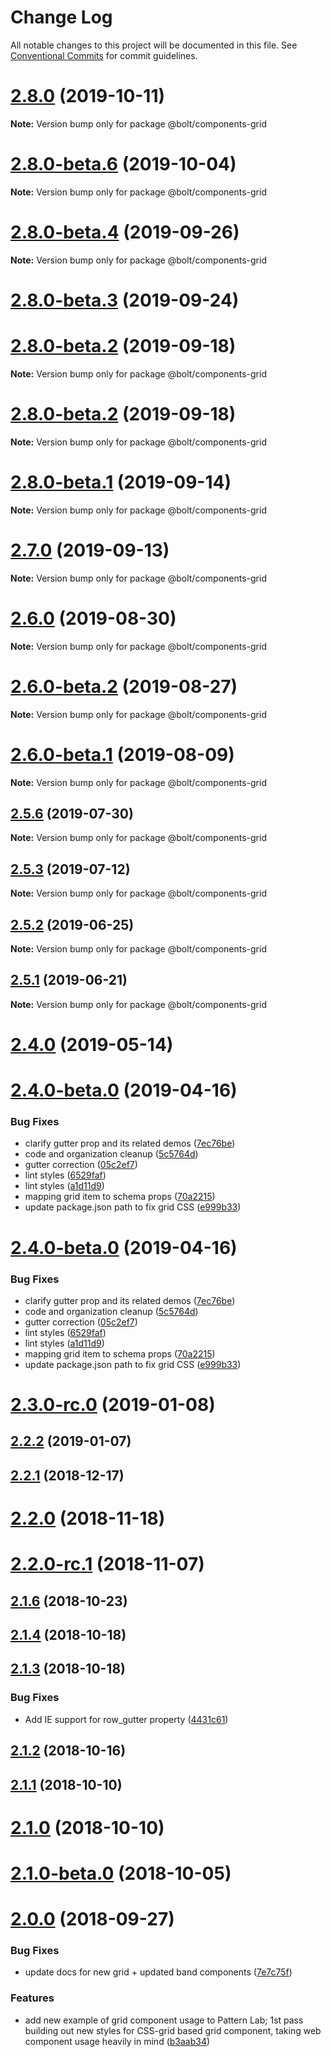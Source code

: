 # Change Log

All notable changes to this project will be documented in this file.
See [Conventional Commits](https://conventionalcommits.org) for commit guidelines.

# [2.8.0](https://github.com/bolt-design-system/bolt/tree/master/packages/components/bolt-grid/compare/v2.8.0-beta.6...v2.8.0) (2019-10-11)

**Note:** Version bump only for package @bolt/components-grid





# [2.8.0-beta.6](https://github.com/bolt-design-system/bolt/tree/master/packages/components/bolt-grid/compare/v2.8.0-beta.5...v2.8.0-beta.6) (2019-10-04)

**Note:** Version bump only for package @bolt/components-grid





# [2.8.0-beta.4](https://github.com/bolt-design-system/bolt/tree/master/packages/components/bolt-grid/compare/v2.8.0-beta.3...v2.8.0-beta.4) (2019-09-26)

**Note:** Version bump only for package @bolt/components-grid





# [2.8.0-beta.3](https://github.com/bolt-design-system/bolt/tree/master/packages/components/bolt-grid/compare/v2.7.1...v2.8.0-beta.3) (2019-09-24)



# [2.8.0-beta.2](https://github.com/bolt-design-system/bolt/tree/master/packages/components/bolt-grid/compare/v2.7.0...v2.8.0-beta.2) (2019-09-18)

**Note:** Version bump only for package @bolt/components-grid





# [2.8.0-beta.2](https://github.com/bolt-design-system/bolt/tree/master/packages/components/bolt-grid/compare/v2.7.0...v2.8.0-beta.2) (2019-09-18)

**Note:** Version bump only for package @bolt/components-grid





# [2.8.0-beta.1](https://github.com/bolt-design-system/bolt/tree/master/packages/components/bolt-grid/compare/v2.7.0...v2.8.0-beta.1) (2019-09-14)

**Note:** Version bump only for package @bolt/components-grid





# [2.7.0](https://github.com/bolt-design-system/bolt/tree/master/packages/components/bolt-grid/compare/v2.6.0...v2.7.0) (2019-09-13)

**Note:** Version bump only for package @bolt/components-grid





# [2.6.0](https://github.com/bolt-design-system/bolt/tree/master/packages/components/bolt-grid/compare/v2.6.0-beta.2...v2.6.0) (2019-08-30)

**Note:** Version bump only for package @bolt/components-grid





# [2.6.0-beta.2](https://github.com/bolt-design-system/bolt/tree/master/packages/components/bolt-grid/compare/v2.6.0-beta.1...v2.6.0-beta.2) (2019-08-27)

**Note:** Version bump only for package @bolt/components-grid





# [2.6.0-beta.1](https://github.com/bolt-design-system/bolt/tree/master/packages/components/bolt-grid/compare/v2.5.6...v2.6.0-beta.1) (2019-08-09)

**Note:** Version bump only for package @bolt/components-grid





## [2.5.6](https://github.com/bolt-design-system/bolt/tree/master/packages/components/bolt-grid/compare/v2.5.5...v2.5.6) (2019-07-30)

**Note:** Version bump only for package @bolt/components-grid





## [2.5.3](https://github.com/bolt-design-system/bolt/tree/master/packages/components/bolt-grid/compare/v2.5.2...v2.5.3) (2019-07-12)

**Note:** Version bump only for package @bolt/components-grid





## [2.5.2](https://github.com/bolt-design-system/bolt/tree/master/packages/components/bolt-grid/compare/v2.5.1...v2.5.2) (2019-06-25)

**Note:** Version bump only for package @bolt/components-grid





## [2.5.1](https://github.com/bolt-design-system/bolt/tree/master/packages/components/bolt-grid/compare/v2.5.0...v2.5.1) (2019-06-21)

**Note:** Version bump only for package @bolt/components-grid





# [2.4.0](https://github.com/bolt-design-system/bolt/tree/master/packages/components/bolt-grid/compare/v2.3.2...v2.4.0) (2019-05-14)



# [2.4.0-beta.0](https://github.com/bolt-design-system/bolt/tree/master/packages/components/bolt-grid/compare/v2.2.2...v2.4.0-beta.0) (2019-04-16)


### Bug Fixes

* clarify gutter prop and its related demos ([7ec76be](https://github.com/bolt-design-system/bolt/tree/master/packages/components/bolt-grid/commit/7ec76be))
* code and organization cleanup ([5c5764d](https://github.com/bolt-design-system/bolt/tree/master/packages/components/bolt-grid/commit/5c5764d))
* gutter correction ([05c2ef7](https://github.com/bolt-design-system/bolt/tree/master/packages/components/bolt-grid/commit/05c2ef7))
* lint styles ([6529faf](https://github.com/bolt-design-system/bolt/tree/master/packages/components/bolt-grid/commit/6529faf))
* lint styles ([a1d11d9](https://github.com/bolt-design-system/bolt/tree/master/packages/components/bolt-grid/commit/a1d11d9))
* mapping grid item to schema props ([70a2215](https://github.com/bolt-design-system/bolt/tree/master/packages/components/bolt-grid/commit/70a2215))
* update package.json path to fix grid CSS ([e999b33](https://github.com/bolt-design-system/bolt/tree/master/packages/components/bolt-grid/commit/e999b33))





# [2.4.0-beta.0](https://github.com/bolt-design-system/bolt/tree/master/packages/components/bolt-grid/compare/v2.3.0...v2.4.0-beta.0) (2019-04-16)


### Bug Fixes

* clarify gutter prop and its related demos ([7ec76be](https://github.com/bolt-design-system/bolt/tree/master/packages/components/bolt-grid/commit/7ec76be))
* code and organization cleanup ([5c5764d](https://github.com/bolt-design-system/bolt/tree/master/packages/components/bolt-grid/commit/5c5764d))
* gutter correction ([05c2ef7](https://github.com/bolt-design-system/bolt/tree/master/packages/components/bolt-grid/commit/05c2ef7))
* lint styles ([6529faf](https://github.com/bolt-design-system/bolt/tree/master/packages/components/bolt-grid/commit/6529faf))
* lint styles ([a1d11d9](https://github.com/bolt-design-system/bolt/tree/master/packages/components/bolt-grid/commit/a1d11d9))
* mapping grid item to schema props ([70a2215](https://github.com/bolt-design-system/bolt/tree/master/packages/components/bolt-grid/commit/70a2215))
* update package.json path to fix grid CSS ([e999b33](https://github.com/bolt-design-system/bolt/tree/master/packages/components/bolt-grid/commit/e999b33))





# [2.3.0-rc.0](https://github.com/bolt-design-system/bolt/tree/master/packages/components/bolt-grid/compare/v2.2.2...v2.3.0-rc.0) (2019-01-08)



## [2.2.2](https://github.com/bolt-design-system/bolt/tree/master/packages/components/bolt-grid/compare/v2.2.1...v2.2.2) (2019-01-07)



## [2.2.1](https://github.com/bolt-design-system/bolt/tree/master/packages/components/bolt-grid/compare/v2.2.0...v2.2.1) (2018-12-17)



# [2.2.0](https://github.com/bolt-design-system/bolt/tree/master/packages/components/bolt-grid/compare/v2.2.0-rc.1...v2.2.0) (2018-11-18)



# [2.2.0-rc.1](https://github.com/bolt-design-system/bolt/tree/master/packages/components/bolt-grid/compare/v2.1.6...v2.2.0-rc.1) (2018-11-07)



## [2.1.6](https://github.com/bolt-design-system/bolt/tree/master/packages/components/bolt-grid/compare/v2.1.5...v2.1.6) (2018-10-23)



## [2.1.4](https://github.com/bolt-design-system/bolt/tree/master/packages/components/bolt-grid/compare/v2.1.3...v2.1.4) (2018-10-18)



## [2.1.3](https://github.com/bolt-design-system/bolt/tree/master/packages/components/bolt-grid/compare/v2.1.2...v2.1.3) (2018-10-18)


### Bug Fixes

* Add IE support for row_gutter property ([4431c61](https://github.com/bolt-design-system/bolt/tree/master/packages/components/bolt-grid/commit/4431c61))



## [2.1.2](https://github.com/bolt-design-system/bolt/tree/master/packages/components/bolt-grid/compare/v2.1.1...v2.1.2) (2018-10-16)



## [2.1.1](https://github.com/bolt-design-system/bolt/tree/master/packages/components/bolt-grid/compare/v2.1.0...v2.1.1) (2018-10-10)



# [2.1.0](https://github.com/bolt-design-system/bolt/tree/master/packages/components/bolt-grid/compare/v2.1.0-beta.0...v2.1.0) (2018-10-10)



# [2.1.0-beta.0](https://github.com/bolt-design-system/bolt/tree/master/packages/components/bolt-grid/compare/v2.0.0...v2.1.0-beta.0) (2018-10-05)



# [2.0.0](https://github.com/bolt-design-system/bolt/tree/master/packages/components/bolt-grid/compare/v2.0.0-beta.3...v2.0.0) (2018-09-27)


### Bug Fixes

* update docs for new grid + updated band components ([7e7c75f](https://github.com/bolt-design-system/bolt/tree/master/packages/components/bolt-grid/commit/7e7c75f))


### Features

* add new example of grid component usage to Pattern Lab; 1st pass building out new styles for CSS-grid based grid component, taking web component usage heavily in mind ([b3aab34](https://github.com/bolt-design-system/bolt/tree/master/packages/components/bolt-grid/commit/b3aab34))

